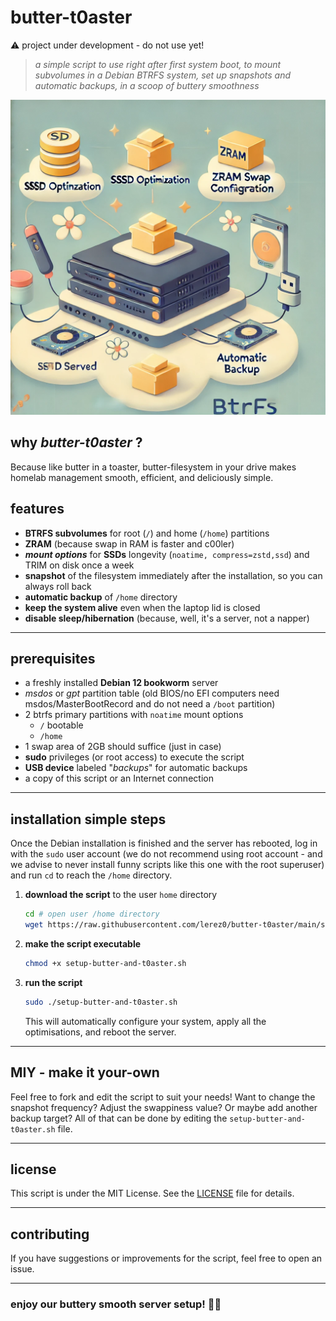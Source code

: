 # butter-t0aster
⚠️ project under development - do not use yet!
> *a simple script to use right after first system boot, to mount subvolumes in a Debian BTRFS system, set up snapshots and automatic backups, in a scoop of buttery smoothness*

![butter-t0aster-illustration](./docs/butter-t0aster-illustration.webp)

## why **_butter-t0aster_** ?

Because like butter in a toaster, butter-filesystem in your drive makes homelab management smooth, efficient, and deliciously simple.

## features

- **BTRFS subvolumes** for root (`/`) and home (`/home`) partitions
- **ZRAM** (because swap in RAM is faster and c00ler)
- **_mount options_** for **SSDs** longevity (`noatime, compress=zstd,ssd`) and TRIM on disk once a week
- **snapshot** of the filesystem immediately after the installation, so you can always roll back
- **automatic backup** of `/home` directory
- **keep the system alive** even when the laptop lid is closed
- **disable sleep/hibernation** (because, well, it's a server, not a napper)

---

## prerequisites

- a freshly installed **Debian 12 bookworm** server
- *msdos* or *gpt* partition table (old BIOS/no EFI computers need msdos/MasterBootRecord and do not need a `/boot` partition)
- 2 btrfs primary partitions with `noatime` mount options
  - `/` bootable
  - `/home`
- 1 swap area of 2GB should suffice (just in case)
- **sudo** privileges (or root access) to execute the script
- **USB device** labeled "_backups_" for automatic backups
- a copy of this script or an Internet connection

---

## installation simple steps

Once the Debian installation is finished and the server has rebooted, log in with the `sudo` user account (we do not recommend using root account - and we advise to never install funny scripts like this one with the root superuser) and run `cd` to reach the `/home` directory.

1. **download the script** to the user `home` directory
   ```bash
   cd # open user /home directory
   wget https://raw.githubusercontent.com/lerez0/butter-t0aster/main/setup-butter-and-t0aster.sh
   ```

2. **make the script executable**
   ```bash
   chmod +x setup-butter-and-t0aster.sh
   ```

3. **run the script**
   ```bash
   sudo ./setup-butter-and-t0aster.sh
   ```

   This will automatically configure your system, apply all the optimisations, and reboot the server.

---

## MIY - make it your-own

Feel free to fork and edit the script to suit your needs! Want to change the snapshot frequency? Adjust the swappiness value? Or maybe add another backup target? All of that can be done by editing the `setup-butter-and-t0aster.sh` file.

---

## license

This script is under the MIT License. See the [LICENSE](LICENSE) file for details.

---

## contributing

If you have suggestions or improvements for the script, feel free to open an issue.


---

### **enjoy our buttery smooth server setup! 🍞🧈**
